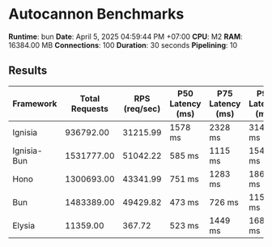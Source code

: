 # Autocannon Benchmarks

**Runtime**: bun
**Date**: April 5, 2025 04:59:44 PM +07:00
**CPU**: M2
**RAM**: 16384.00 MB
**Connections**: 100
**Duration**: 30 seconds
**Pipelining**: 10

## Results

| Framework   | Total Requests | RPS (req/sec) | P50 Latency (ms) | P75 Latency (ms) | P90 Latency (ms) | P99 Latency (ms) | Avg Latency (ms) | Min Latency (ms) | Max Latency (ms) |
| ----------- | -------------- | ------------- | ---------------- | ---------------- | ---------------- | ---------------- | ---------------- | ---------------- | ---------------- |
| Ignisia     | 936792.00      | 31215.99      | 1578 ms          | 2328 ms          | 3144 ms          | 4719 ms          | 1717.71 ms       | 13 ms            | 6490 ms          |
| Ignisia-Bun | 1531777.00     | 51042.22      | 585 ms           | 1115 ms          | 1546 ms          | 2588 ms          | 762.66 ms        | 9 ms             | 4506 ms          |
| Hono        | 1300693.00     | 43341.99      | 751 ms           | 1283 ms          | 1867 ms          | 3092 ms          | 929.77 ms        | 12 ms            | 5801 ms          |
| Bun         | 1483389.00     | 49429.82      | 473 ms           | 726 ms           | 1150 ms          | 2041 ms          | 560.79 ms        | 8 ms             | 5659 ms          |
| Elysia      | 11359.00       | 367.72        | 523 ms           | 1449 ms          | 16815 ms         | 19007 ms         | 2524.73 ms       | 45 ms            | 19026 ms         |
